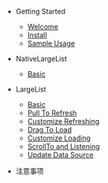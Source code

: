 * Getting Started
    * [Welcome](README)
    * [Install](GettingStart)
    * [Sample Usage](Usage)
* NativeLargeList
    * [Basic](NativeBasicControl)
* LargeList
    * [Basic](BasicControl)
    * [Pull To Refresh](Refresh)
    * [Customize Refreshing](CustomRefresh)
    * [Drag To Load](Loading)
    * [Customize Loading](CustomLoading)
    * [ScrollTo and Listening](Scroll)
    * [Update Data Source](Update)

* 注意事项
